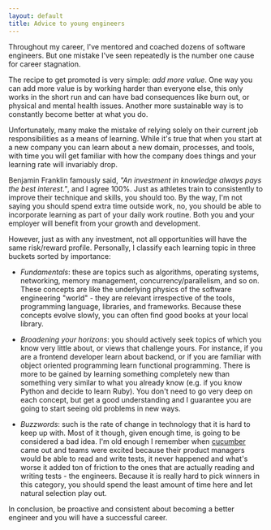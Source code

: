 ```yaml
---
layout: default
title: Advice to young engineers
---
```


Throughout my career, I've mentored and coached dozens of software engineers. But one mistake I've seen repeatedly is the number one cause for career stagnation.

The recipe to get promoted is very simple: *add more value*. One way you can add more value is by working harder than everyone else, this only works in the short run and can have bad consequences like burn out, or physical and mental health issues. Another more sustainable way is to constantly become better at what you do.

Unfortunately, many make the mistake of relying solely on their current job responsibilities as a means of learning. While it's true that when you start at a new company you can learn about a new domain, processes, and tools, with time you will get familiar with how the company does things and your learning rate will invariably drop.

Benjamin Franklin famously said, *"An investment in knowledge always pays the best interest."*, and I agree 100%. Just as athletes train to consistently to improve their technique and skills, you should too. By the way, I'm not saying you should spend extra time outside work, no, you should be able to incorporate learning as part of your daily work routine. Both you and your employer will benefit from your growth and development.

However, just as with any investment, not all opportunities will have the same risk/reward profile. Personally, I classify each learning topic in three buckets sorted by importance:

- *Fundamentals*: these are topics such as algorithms, operating systems, networking, memory management, concurrency/parallelism, and so on. These concepts are like the underlying physics of the software engineering "world" - they are relevant irrespective of the tools, programming language, libraries, and frameworks. Because these concepts evolve slowly, you can often find good books at your local library.

- *Broadening your horizons*: you should actively seek topics of which you know very little about, or views that challenge yours. For instance, if you are a frontend developer learn about backend, or if you are familiar with object oriented programming learn functional programming. There is more to be gained by learning something completely new than something very similar to what you already know (e.g. if you know Python and decide to learn Ruby). You don't need to go very deep on each concept, but get a good understanding and I guarantee you are going to start seeing old problems in new ways.

- *Buzzwords*: such is the rate of change in technology that it is hard to keep up with. Most of it though, given enough time, is going to be considered a bad idea. I'm old enough I remember when [cucumber](https://cucumber.io/) came out and teams were excited because their product managers would be able to read and write tests, it never happened and what's worse it added ton of friction to the ones that are actually reading and writing tests - the engineers. Because it is really hard to pick winners in this category, you should spend the least amount of time here and let natural selection play out.

In conclusion, be proactive and consistent about becoming a better engineer and you will have a successful career.
